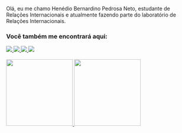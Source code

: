 Olá, eu me chamo Henédio Bernardino Pedrosa Neto, estudante de Relações Internacionais e atualmente fazendo parte do laboratório de Relações Internacionais. 

### Você também me encontrará aqui:
<div style='display: inline'>
<a href="https://www.kaggle.com/henedioneto" target="_blank">
  <img src="https://img.shields.io/badge/Kaggle-20BEFF?style=for-the-badge&logo=Kaggle&logoColor=white">
</a>
<a href="https://www.linkedin.com/in/henedio-neto-616706268/" target="_blank">
  <img src="https://img.shields.io/badge/linkedin-%230077B5.svg?style=for-the-badge&logo=linkedin&logoColor=white">
</a>
<a href="https://www.codewars.com/users/HenedioNeto/" target="_blank">
  <img src="https://img.shields.io/badge/Codewars-B1361E?style=for-the-badge&logo=Codewars&logoColor=white">
</a>
<a href="https://gitlab.com/HenedioNeto" target="_blank">
  <img src="	https://img.shields.io/badge/GitLab-330F63?style=for-the-badge&logo=gitlab&logoColor=white">
</a>
</div>
<br>
<br>
<div>
<a href="https://github.com/HenedioNeto">
<img loading="lazy" height="180em" src="https://github-readme-stats.vercel.app/api/top-langs/?username=HenedioNeto&hide=css,scss,html,jupyter%20notebook&layout=compact&langs_count=7&theme=dracula"/>
<img loading="lazy" height="180em" src="https://github-readme-stats.vercel.app/api?username=HenedioNeto&show_icons=true&theme=dracula&include_all_commits=true&count_private=true"/>
</div>
